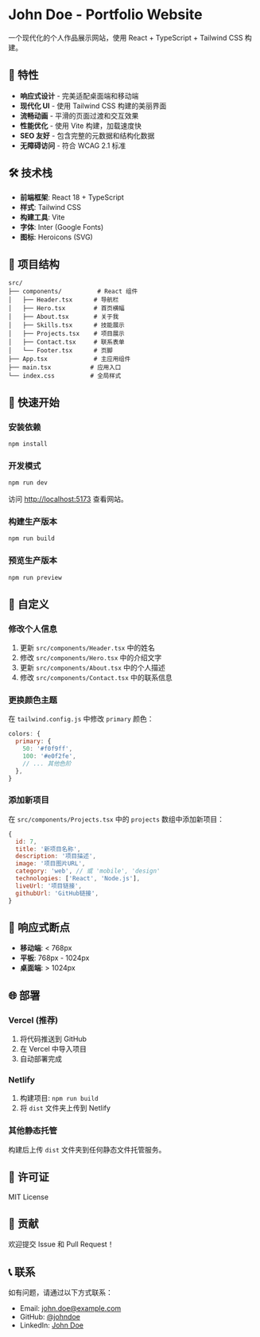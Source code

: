 # John Doe - Portfolio Website

一个现代化的个人作品展示网站，使用 React + TypeScript + Tailwind CSS 构建。

## 🚀 特性

- **响应式设计** - 完美适配桌面端和移动端
- **现代化 UI** - 使用 Tailwind CSS 构建的美丽界面
- **流畅动画** - 平滑的页面过渡和交互效果
- **性能优化** - 使用 Vite 构建，加载速度快
- **SEO 友好** - 包含完整的元数据和结构化数据
- **无障碍访问** - 符合 WCAG 2.1 标准

## 🛠️ 技术栈

- **前端框架**: React 18 + TypeScript
- **样式**: Tailwind CSS
- **构建工具**: Vite
- **字体**: Inter (Google Fonts)
- **图标**: Heroicons (SVG)

## 📁 项目结构

```
src/
├── components/          # React 组件
│   ├── Header.tsx      # 导航栏
│   ├── Hero.tsx        # 首页横幅
│   ├── About.tsx       # 关于我
│   ├── Skills.tsx      # 技能展示
│   ├── Projects.tsx    # 项目展示
│   ├── Contact.tsx     # 联系表单
│   └── Footer.tsx      # 页脚
├── App.tsx             # 主应用组件
├── main.tsx           # 应用入口
└── index.css          # 全局样式
```

## 🚀 快速开始

### 安装依赖

```bash
npm install
```

### 开发模式

```bash
npm run dev
```

访问 [http://localhost:5173](http://localhost:5173) 查看网站。

### 构建生产版本

```bash
npm run build
```

### 预览生产版本

```bash
npm run preview
```

## 🎨 自定义

### 修改个人信息

1. 更新 `src/components/Header.tsx` 中的姓名
2. 修改 `src/components/Hero.tsx` 中的介绍文字
3. 更新 `src/components/About.tsx` 中的个人描述
4. 修改 `src/components/Contact.tsx` 中的联系信息

### 更换颜色主题

在 `tailwind.config.js` 中修改 `primary` 颜色：

```javascript
colors: {
  primary: {
    50: '#f0f9ff',
    100: '#e0f2fe',
    // ... 其他色阶
  },
}
```

### 添加新项目

在 `src/components/Projects.tsx` 中的 `projects` 数组中添加新项目：

```javascript
{
  id: 7,
  title: '新项目名称',
  description: '项目描述',
  image: '项目图片URL',
  category: 'web', // 或 'mobile', 'design'
  technologies: ['React', 'Node.js'],
  liveUrl: '项目链接',
  githubUrl: 'GitHub链接',
}
```

## 📱 响应式断点

- **移动端**: < 768px
- **平板**: 768px - 1024px
- **桌面端**: > 1024px

## 🌐 部署

### Vercel (推荐)

1. 将代码推送到 GitHub
2. 在 Vercel 中导入项目
3. 自动部署完成

### Netlify

1. 构建项目: `npm run build`
2. 将 `dist` 文件夹上传到 Netlify

### 其他静态托管

构建后上传 `dist` 文件夹到任何静态文件托管服务。

## 📄 许可证

MIT License

## 🤝 贡献

欢迎提交 Issue 和 Pull Request！

## 📞 联系

如有问题，请通过以下方式联系：

- Email: john.doe@example.com
- GitHub: [@johndoe](https://github.com/johndoe)
- LinkedIn: [John Doe](https://linkedin.com/in/johndoe)
